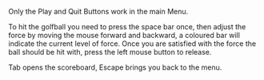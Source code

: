 Only the Play and Quit Buttons work in the main Menu.

To hit the golfball you need to press the space bar once, then adjust the force by moving
the mouse forward and backward, a coloured bar will indicate the current level of force.
Once you are satisfied with the force the ball should be hit with, press the left mouse button to release.

Tab opens the scoreboard, Escape brings you back to the menu.